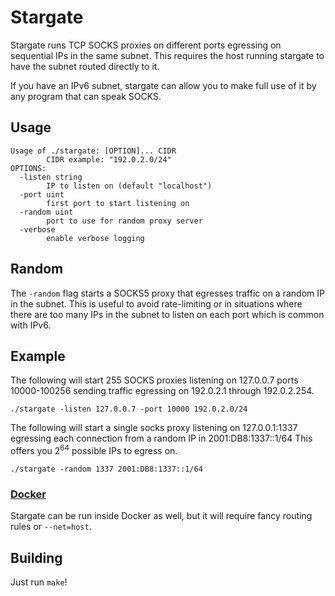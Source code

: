# Stargate

Stargate runs TCP SOCKS proxies on different ports egressing on sequential IPs in the same subnet.
This requires the host running stargate to have the subnet routed directly to it.

If you have an IPv6 subnet, stargate can allow you to make full use of it by any program that can speak SOCKS.

## Usage

```console
Usage of ./stargate: [OPTION]... CIDR
        CIDR example: "192.0.2.0/24"
OPTIONS:
  -listen string
        IP to listen on (default "localhost")
  -port uint
        first port to start listening on
  -random uint
        port to use for random proxy server
  -verbose
        enable verbose logging
```

## Random

The `-random` flag starts a SOCKS5 proxy that egresses traffic on a random IP in the subnet.
This is useful to avoid rate-limiting or in situations where there are too many IPs in the subnet to listen on each port which is common with IPv6.

## Example

The following will start 255 SOCKS proxies listening on 127.0.0.7 ports 10000-100256 sending traffic egressing on 192.0.2.1 through 192.0.2.254.

```console
./stargate -listen 127.0.0.7 -port 10000 192.0.2.0/24
```

The following will start a single socks proxy listening on 127.0.0.1:1337 egressing each connection from a random IP in 2001:DB8:1337::1/64 This offers you 2<sup>64</sup> possible IPs to egress on.

```console
./stargate -random 1337 2001:DB8:1337::1/64

```

### [Docker](https://cloud.docker.com/repository/docker/lanrat/stargate)

Stargate can be run inside Docker as well, but it will require fancy routing rules or `--net=host`.

## Building

Just run `make`!
